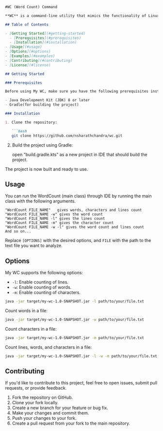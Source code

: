 ```markdown
#WC (Word Count) Command

**WC** is a command-line utility that mimics the functionality of Linux's `wc` command, allowing you to count lines, words, and characters in text files.

## Table of Contents

- [Getting Started](#getting-started)
  - [Prerequisites](#prerequisites)
  - [Installation](#installation)
- [Usage](#usage)
- [Options](#options)
- [Examples](#examples)
- [Contributing](#contributing)
- [License](#license)

## Getting Started

### Prerequisites

Before using My WC, make sure you have the following prerequisites installed:

- Java Development Kit (JDK) 8 or later
- Gradle(for building the project)

### Installation

1. Clone the repository:

   ```bash
   git clone https://github.com/nsharathchandra/wc.git
   ```
2. Build the project using Gradle:

   open "build.gradle.kts" as a new project in IDE that should build the project.

The project is now built and ready to use.

## Usage

You can run the WordCount (main class) through IDE by running the main class with the following arguments.
```agsl
"WordCount FILE_NAME"   gives words, characters and lines count
"WordCount FILE_NAME -w" gives the word count
"WordCount FILE_NAME -l" gives the lines count
"WordCount FILE_NAME -m" gives the character count 
"WordCount FILE_NAME -w -l" gives the word count and lines count
And so on...
```

Replace `[OPTIONS]` with the desired options, and `FILE` with the path to the text file you want to analyze.

## Options

My WC supports the following options:

- `-l`: Enable counting of lines.
- `-w`: Enable counting of words.
- `-m`: Enable counting of characters.

```bash
java -jar target/my-wc-1.0-SNAPSHOT.jar -l path/to/your/file.txt
```

Count words in a file:

```bash
java -jar target/my-wc-1.0-SNAPSHOT.jar -w path/to/your/file.txt
```

Count characters in a file:

```bash
java -jar target/my-wc-1.0-SNAPSHOT.jar -m path/to/your/file.txt
```

Count lines, words, and characters in a file:

```bash
java -jar target/my-wc-1.0-SNAPSHOT.jar -l -w -m path/to/your/file.txt
```

## Contributing

If you'd like to contribute to this project, feel free to open issues, submit pull requests, or provide feedback.

1. Fork the repository on GitHub.
2. Clone your fork locally.
3. Create a new branch for your feature or bug fix.
4. Make your changes and commit them.
5. Push your changes to your fork.
6. Create a pull request from your fork to the main repository.
